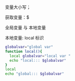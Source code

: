 变量大小写；

获取变量：$

全局变量 与 本地变量

本地变量: local 标识

```bash
globalvar="global var"
function local(){
  local globalvar="local var "
  echo "local::: $globalvar"  
}
local
echo "global::: $globalvar"

```
